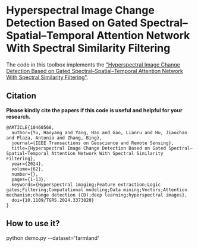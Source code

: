 # Hyperspectral Image Change Detection Based on Gated Spectral–Spatial–Temporal Attention Network With Spectral Similarity Filtering
The code in this toolbox implements the ["Hyperspectral Image Change Detection Based on Gated Spectral–Spatial–Temporal Attention Network With Spectral Similarity Filtering"](https://ieeexplore.ieee.org/document/10460568/). 

Citation
---------------------

**Please kindly cite the papers if this code is useful and helpful for your research.**

    @ARTICLE{10460568,
      author={Yu, Haoyang and Yang, Hao and Gao, Lianru and Hu, Jiaochan and Plaza, Antonio and Zhang, Bing},
      journal={IEEE Transactions on Geoscience and Remote Sensing}, 
      title={Hyperspectral Image Change Detection Based on Gated Spectral–Spatial–Temporal Attention Network With Spectral Similarity Filtering}, 
      year={2024},
      volume={62},
      number={},
      pages={1-13},
      keywords={Hyperspectral imaging;Feature extraction;Logic gates;Filtering;Computational modeling;Data mining;Vectors;Attention mechanism;change detection (CD);deep learning;hyperspectral images},
      doi={10.1109/TGRS.2024.3373820}
    }
    
How to use it?
---------------------
python demo.py --dataset='farmland'
